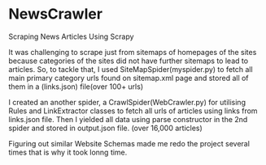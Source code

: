 # NewsCrawler
Scraping News Articles Using Scrapy

 
It was challenging to scrape just from sitemaps of homepages of the sites because categories of the sites did not have further sitemaps to lead to articles. So, to tackle that, I used SiteMapSpider(myspider.py) to fetch all main primary category urls found on sitemap.xml page and stored all of them in a (links.json) file(over 100+ urls)




I created an another spider, a CrawlSpider(WebCrawler.py) for utilising Rules and LinkExtractor classes to fetch all urls of articles using links from links.json file. Then I yielded all data using parse constructor in the 2nd spider and stored in output.json file. (over 16,000 articles)


Figuring out similar Website Schemas made me redo the project several times that is why it took lonng time.



  
